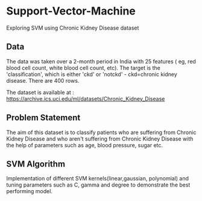# Support-Vector-Machine
Exploring SVM using Chronic Kidney Disease dataset

## Data
The data was taken over a 2-month period in India with 25 features ( eg, red blood cell count, white blood cell count, etc). The target is the 'classification', which is either 'ckd' or 'notckd' - ckd=chronic kidney disease. There are 400 rows.

The dataset is available at : https://archive.ics.uci.edu/ml/datasets/Chronic_Kidney_Disease

## Problem Statement
The aim of this dataset is to classify patients who are suffering from Chronic Kidney Disease and who aren't suffering from Chronic Kidney Disease with the help of parameters such as age, blood pressure, sugar etc.


## SVM Algorithm

Implementation of different SVM kernels(linear,gaussian, polynomial) and tuning parameters such as C, gamma and degree to demonstrate the best performing model.
